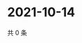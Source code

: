 # 2021-10-14

共 0 条

<!-- BEGIN WEIBO -->
<!-- 最后更新时间 Thu Oct 14 2021 23:14:54 GMT+0800 (China Standard Time) -->

<!-- END WEIBO -->

